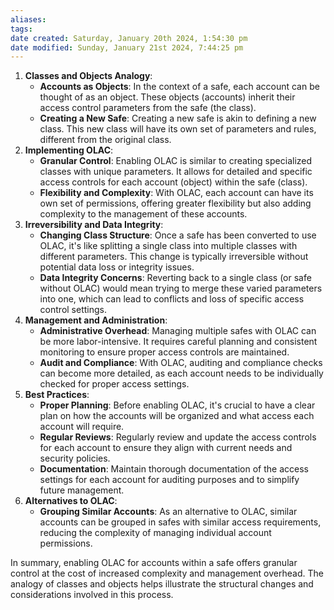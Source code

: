 ```yaml
---
aliases: 
tags: 
date created: Saturday, January 20th 2024, 1:54:30 pm
date modified: Sunday, January 21st 2024, 7:44:25 pm
---
```

1. **Classes and Objects Analogy**:
    - **Accounts as Objects**: In the context of a safe, each account can be thought of as an object. These objects (accounts) inherit their access control parameters from the safe (the class).
    - **Creating a New Safe**: Creating a new safe is akin to defining a new class. This new class will have its own set of parameters and rules, different from the original class.
2. **Implementing OLAC**:
    - **Granular Control**: Enabling OLAC is similar to creating specialized classes with unique parameters. It allows for detailed and specific access controls for each account (object) within the safe (class).
    - **Flexibility and Complexity**: With OLAC, each account can have its own set of permissions, offering greater flexibility but also adding complexity to the management of these accounts.
3. **Irreversibility and Data Integrity**:
    - **Changing Class Structure**: Once a safe has been converted to use OLAC, it's like splitting a single class into multiple classes with different parameters. This change is typically irreversible without potential data loss or integrity issues.
    - **Data Integrity Concerns**: Reverting back to a single class (or safe without OLAC) would mean trying to merge these varied parameters into one, which can lead to conflicts and loss of specific access control settings.
4. **Management and Administration**:
    - **Administrative Overhead**: Managing multiple safes with OLAC can be more labor-intensive. It requires careful planning and consistent monitoring to ensure proper access controls are maintained.
    - **Audit and Compliance**: With OLAC, auditing and compliance checks can become more detailed, as each account needs to be individually checked for proper access settings.
5. **Best Practices**:
    - **Proper Planning**: Before enabling OLAC, it's crucial to have a clear plan on how the accounts will be organized and what access each account will require.
    - **Regular Reviews**: Regularly review and update the access controls for each account to ensure they align with current needs and security policies.
    - **Documentation**: Maintain thorough documentation of the access settings for each account for auditing purposes and to simplify future management.
6. **Alternatives to OLAC**:
    - **Grouping Similar Accounts**: As an alternative to OLAC, similar accounts can be grouped in safes with similar access requirements, reducing the complexity of managing individual account permissions.

In summary, enabling OLAC for accounts within a safe offers granular control at the cost of increased complexity and management overhead. The analogy of classes and objects helps illustrate the structural changes and considerations involved in this process.